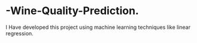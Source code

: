 # -Wine-Quality-Prediction.
I Have developed this project using machine learning techniques like linear regression.
